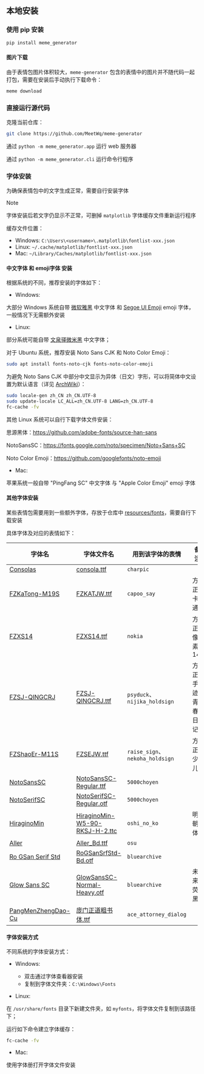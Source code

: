 ## 本地安装

### 使用 pip 安装

```bash
pip install meme_generator
```

#### 图片下载

由于表情包图片体积较大，`meme-generator` 包含的表情中的图片并不随代码一起打包，需要在安装后手动执行下载命令：

```bash
meme download
```

### 直接运行源代码

克隆当前仓库：

```bash
git clone https://github.com/MeetWq/meme-generator
```

通过 `python -m meme_generator.app` 运行 web 服务器

通过 `python -m meme_generator.cli` 运行命令行程序

### 字体安装

为确保表情包中的文字生成正常，需要自行安装字体

> [!NOTE]
>
> 字体安装后若文字仍显示不正常，可删掉 `matplotlib` 字体缓存文件重新运行程序
>
> 缓存文件位置：
>
> - Windows: `C:\Users\<username>\.matplotlib\fontlist-xxx.json`
> - Linux: `~/.cache/matplotlib/fontlist-xxx.json`
> - Mac: `~/Library/Caches/matplotlib/fontlist-xxx.json`

#### 中文字体 和 emoji字体 安装

根据系统的不同，推荐安装的字体如下：

- Windows:

大部分 Windows 系统自带 [微软雅黑](https://learn.microsoft.com/zh-cn/typography/font-list/microsoft-yahei) 中文字体 和 [Segoe UI Emoji](https://learn.microsoft.com/zh-cn/typography/font-list/segoe-ui-emoji) emoji 字体，一般情况下无需额外安装

- Linux:

部分系统可能自带 [文泉驿微米黑](http://wenq.org/wqy2/index.cgi?MicroHei) 中文字体；

对于 Ubuntu 系统，推荐安装 Noto Sans CJK 和 Noto Color Emoji：

```bash
sudo apt install fonts-noto-cjk fonts-noto-color-emoji
```

为避免 Noto Sans CJK 中部分中文显示为异体（日文）字形，可以将简体中文设置为默认语言（详见 [ArchWiki](https://wiki.archlinux.org/title/Localization/Simplified_Chinese?rdfrom=https%3A%2F%2Fwiki.archlinux.org%2Findex.php%3Ftitle%3DLocalization_%28%25E7%25AE%2580%25E4%25BD%2593%25E4%25B8%25AD%25E6%2596%2587%29%2FSimplified_Chinese_%28%25E7%25AE%2580%25E4%25BD%2593%25E4%25B8%25AD%25E6%2596%2587%29%26redirect%3Dno#%E4%BF%AE%E6%AD%A3%E7%AE%80%E4%BD%93%E4%B8%AD%E6%96%87%E6%98%BE%E7%A4%BA%E4%B8%BA%E5%BC%82%E4%BD%93%EF%BC%88%E6%97%A5%E6%96%87%EF%BC%89%E5%AD%97%E5%BD%A2)）：

```bash
sudo locale-gen zh_CN zh_CN.UTF-8
sudo update-locale LC_ALL=zh_CN.UTF-8 LANG=zh_CN.UTF-8
fc-cache -fv
```

其他 Linux 系统可以自行下载字体文件安装：

思源黑体：https://github.com/adobe-fonts/source-han-sans

NotoSansSC：https://fonts.google.com/noto/specimen/Noto+Sans+SC

Noto Color Emoji：https://github.com/googlefonts/noto-emoji

- Mac:

苹果系统一般自带 "PingFang SC" 中文字体 与 "Apple Color Emoji" emoji 字体

#### 其他字体安装

某些表情包需要用到一些额外字体，存放于仓库中 [resources/fonts](https://github.com/MeetWq/meme-generator/tree/main/resources/fonts)，需要自行下载安装

具体字体及对应的表情如下：

| 字体名                                                                       | 字体文件名                                                                                                                          | 用到该字体的表情                | 备注              |
| ---------------------------------------------------------------------------- | ----------------------------------------------------------------------------------------------------------------------------------- | ------------------------------- | ----------------- |
| [Consolas](https://learn.microsoft.com/zh-cn/typography/font-list/consolas)  | [consola.ttf](https://github.com/MeetWq/meme-generator/blob/main/resources/fonts/consola.ttf)                                       | `charpic`                       |                   |
| [FZKaTong-M19S](https://www.foundertype.com/index.php/FontInfo/index/id/136) | [FZKATJW.ttf](https://github.com/MeetWq/meme-generator/blob/main/resources/fonts/FZKATJW.ttf)                                       | `capoo_say`                     | 方正卡通          |
| [FZXS14](https://www.foundertype.com/index.php/FontInfo/index/id/208)        | [FZXS14.ttf](https://github.com/MeetWq/meme-generator/blob/main/resources/fonts/FZXS14.ttf)                                         | `nokia`                         | 方正像素14        |
| [FZSJ-QINGCRJ](https://www.foundertype.com/index.php/FontInfo/index/id/5178) | [FZSJ-QINGCRJ.ttf](https://github.com/MeetWq/meme-generator/blob/main/resources/fonts/FZSJ-QINGCRJ.ttf)                             | `psyduck`、`nijika_holdsign`    | 方正手迹-青春日记 |
| [FZShaoEr-M11S](https://www.foundertype.com/index.php/FontInfo/index/id/149) | [FZSEJW.ttf](https://github.com/MeetWq/meme-generator/blob/main/resources/fonts/FZSEJW.ttf)                                         | `raise_sign`、`nekoha_holdsign` | 方正少儿          |
| [NotoSansSC](https://fonts.google.com/noto/specimen/Noto+Sans+SC)            | [NotoSansSC-Regular.ttf](https://github.com/MeetWq/meme-generator/blob/main/resources/fonts/NotoSansSC-Regular.ttf)                 | `5000choyen`                    |                   |
| [NotoSerifSC](https://fonts.google.com/noto/specimen/Noto+Serif+SC)          | [NotoSerifSC-Regular.otf](https://github.com/MeetWq/meme-generator/blob/main/resources/fonts/NotoSerifSC-Regular.otf)               | `5000choyen`                    |                   |
| [HiraginoMin](https://www.fonts.net.cn/font-36201269101.html)                | [HiraginoMin-W5-90-RKSJ-H-2.ttc](https://github.com/MeetWq/meme-generator/blob/main/resources/fonts/HiraginoMin-W5-90-RKSJ-H-2.ttc) | `oshi_no_ko`                    | 明朝体            |
| [Aller](https://fonts.adobe.com/fonts/aller)                                 | [Aller_Bd.ttf](https://github.com/MeetWq/meme-generator/blob/main/resources/fonts/Aller_Bd.ttf)                                     | `osu`                           |                   |
| [Ro GSan Serif Std](https://www.morisawa.co.jp/fonts/specimen/1646)          | [RoGSanSrfStd-Bd.otf](https://github.com/MeetWq/meme-generator/blob/main/resources/fonts/RoGSanSrfStd-Bd.otf)                       | `bluearchive`                   |                   |
| [Glow Sans SC](https://github.com/welai/glow-sans)                           | [GlowSansSC-Normal-Heavy.otf](https://github.com/MeetWq/meme-generator/blob/main/resources/fonts/GlowSansSC-Normal-Heavy.otf)       | `bluearchive`                   | 未来荧黑          |
| [PangMenZhengDao-Cu](https://www.fonts.net.cn/font-37007105996.html)         | [庞门正道粗书体.ttf](https://github.com/MeetWq/meme-generator/blob/main/resources/fonts/庞门正道粗书体.ttf)                         | `ace_attorney_dialog`           |                   |

#### 字体安装方式

不同系统的字体安装方式：

- Windows:

  - 双击通过字体查看器安装
  - 复制到字体文件夹：`C:\Windows\Fonts`

- Linux:

在 `/usr/share/fonts` 目录下新建文件夹，如 `myfonts`，将字体文件复制到该路径下；

运行如下命令建立字体缓存：

```bash
fc-cache -fv
```

- Mac:

使用字体册打开字体文件安装
